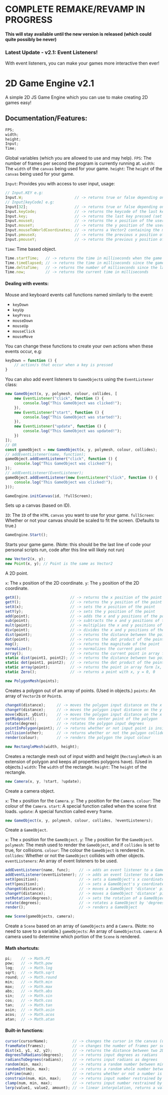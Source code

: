 # COMPLETE REMAKE/REVAMP IN PROGRESS
#### This will stay available until the new version is released (which could quite possibly be never)

### Latest Update - v2.1: Event Listeners!
With event listeners, you can make your games more interactive then ever!

# 2D Game Engine v2.1
A simple 2D JS Game Engine which you can use to make creating 2D games easy!

## Documentation/Features:
```js
FPS;
width;
height;
Input;
Time;
```
Global variables (which you are allowed to use and may help).
`FPS`: The number of frames per second the program is currently running at.
`width`: The `width` of the `canvas` being used for your game.
`height`: The `height` of the `canvas` being used for your game.

`Input`: Provides you with access to user input, usage:
```js
// Input.KEY e.g:
Input.W;                       // -> returns true or false depending on whether the 'W' key is held down on the user's keyboard
// Input[keyCode] e.g:
Input[32];                     // -> returns true or false depending on whether the 'Space' key (spacebar) is held down on the user's keyboard
Input.keyCode;                 // -> returns the keycode of the last key pressed (set on keyDown)
Input.key;                     // -> returns the last key pressed (set on keyDown)
Input.mouseX;                  // -> returns the x position of the user's cursor
Input.mouseY;                  // -> returns the y position of the user's cursor
Input.mouseToWorldCoordinates; // -> returns a Vector2 containing the mouse coordinates relative to the camera in the current scene
Input.pmouseX;                 // -> returns the previous x position of the user's cursor
Input.pmouseY;                 // -> returns the previous y position of the user's cursor
```

`Time`: Time based object.
```js
Time.startTime;   // -> returns the time in milliseconds when the game was started
Time.timeElapsed; // -> returns the time in milliseconds since the game was started
Time.deltaTime;   // -> returns the number of milliseconds since the last frame
Time.now;         // -> returns the current time in milliseconds
```

#### Dealing with events:
Mouse and keyboard events call functions named similarly to the event:
- `keyDown`
- `keyUp`
- `keyPress`
- `mouseDown`
- `mouseUp`
- `mouseClick`
- `mouseMove`

You can change these functions to create your own actions when these events occur, e.g:
```js
keyDown = function () {
	// action/s that occur when a key is pressed
}
```

You can also add event listeners to `GameObject`s using the `EventListener` class:
```js
new GameObject(x, y, polymesh, colour, collides, [
	new EventListener("click", function () {
		console.log("This GameObject was clicked!");
	}),
	new EventListener("start", function () {
		console.log("This GameObject was started!");
	}),
	new EventListener("update", function () {
		console.log("This GameObject was updated!");
	})
]);
// OR
const gameObject = new GameObject(x, y, polymesh, colour, collides);
// addEventListener(name, function);
gameObject.addEventListener("click", function () {
	console.log("This GameObject was clicked!");
});
// addEventListener(EventListener);
gameObject.addEventListener(new EventListener("click", function () {
	console.log("This GameObject was clicked!");
}));
```

```js
GameEngine.initCanvas(id, ?fullScreen);
```
Sets up a canvas (based on ID).

`ID`: The `ID` of the `HTML` `canvas` you want to use for your game.
`fullScreen`: Whether or not your canvas should be scaled to fit the screen. (Defaults to true.)

```js
GameEngine.Start();
```
Starts your game game. (Note: this should be the last line of code your personal scripts run, code after this line will likely not run)

```js
new Vector2(x, y);
new Point(x, y); // Point is the same as Vector2
```
A 2D point.

`x`: The `x` position of the 2D coordinate.
`y`: The `y` position of the 2D coordinate.
```js
getX();                      // -> returns the x position of the point
getY();                      // -> returns the y position of the point
setX(x);                     // -> sets the x position of the point
setY(y);                     // -> sets the y position of the point
add(point);                  // -> adds the x and y positions of the point to the current point
sub(point);                  // -> subtracts the x and y positions of the point from the current point
mult(point);                 // -> multiplies the x and y positions of the current point by the point
div(point);                  // -> divides the x and y positions of the current point by the point
dist(point);                 // -> returns the distance between the point and the current point
dot(point);                  // -> returns the dot product of the points
mag();                       // -> returns the magnitude of the point
normalize();                 // -> normalizes the current point
array();                     // -> returns the current point in array form [x, y]
static dist(point1, point2); // -> returns the distance between two points
static dot(point1, point2);  // -> returns the dot product of the points
static array(point);         // -> returns the point in array form [x, y]
static Zero();               // -> returns a point with x, y = 0, 0
```

```js
new PolygonMesh(points);
```
Creates a polygon out of an array of points. (Used in objects.)
`points`: An array of `Vector2`s or `Point`s.
```js
changeX(distance);     // -> moves the polygon input distance on the x axis
changeY(distance);     // -> moves the polygon input distance on the y axis
move(xDist, yDist);    // -> moves the polygon input distance on the x and y axis
getMidpoint();         // -> returns the center point of the polygon
rotate(degree);        // -> rotates the polygon input degrees
pointInPolygon(point); // -> returns whether or not input point is inside the polygon
collision(other);      // -> returns whether or not the polygon collides with another polygon
render(colour);        // -> renders the polygon the input colour
```

```js
new RectangleMesh(width, height);
```
Creates a rectangle mesh out of input width and height (`RectangleMesh` is an extension of polygon and keeps all properties polygons have). (Used in objects.)
`width`: The `width` of the rectangle.
`height`: The `height` of the rectangle.

```js
new Camera(x, y, ?start, ?update);
```
Create a camera object.

`x`: The `x` position for the `Camera`.
`y`: The `y` position for the `Camera`.
`colour`: The colour of the `Camera`.
`start`: A special function called when the scene first loads.
`update`: A special function called every frame.

```js
new GameObject(x, y, polymesh, colour, collides, ?eventListeners);
```
Create a `GameObject`.

`x`: The `x` position for the `GameObject`.
`y`: The `y` position for the `GameObject`.
`polymesh`: The mesh used to render the `GameObject`, and if `collides` is set to true, for collisions.
`colour`: The colour the `GameObject` is rendered in.
`collides`: Whether or not the `GameObject` collides with other objects.
`eventListeners`: An array of event listeners to be used.
```js
addEventListener(name, func);    // -> adds an event listener to a GameObject
addEventListener(eventListener); // -> adds an event listener to a GameObject
setX(position);                  // -> sets a GameObject's x coordinate to 'position' (WARNING: if a GameObject that collides has its position set to 'inside' another collidable GameObject, the game may crash)
setY(position);                  // -> sets a GameObject's y coordinate to 'position' (WARNING: if a GameObject that collides has its position set to 'inside' another collidable GameObject, the game may crash)
changeX(distance);               // -> moves a GameObject 'distance' pixels along the x-axis
changeY(distance);               // -> moves a GameObject 'distance' pixels along the y-axis (note y axis is inverted, -1 is 'higher' on the screen than 1)
setRotation(degrees);            // -> sets the rotation of a GameObject to 'degrees'
rotate(degrees);                 // -> rotates a GameObject by 'degrees'
render();                        // -> renders a GameObject
```

```js
new Scene(gameObjects, camera);
```
Create a `Scene` based on an array of `GameObjects` and a `Camera`. (Note: no need to save to a variable.)
`gameObjects`: An array of `GameObjects`s.
`camera`: A camera used to determine which portion of the `Scene` is rendered.

#### Math shortcuts:
```js
pi;    // -> Math.PI
pow;   // -> Math.pow
log;   // -> Math.log
sqrt;  // -> Math.sqrt
round; // -> Math.round
min;   // -> Math.min
max;   // -> Math.max
abs;   // -> Math.abs
sin;   // -> Math.sin
cos;   // -> Math.cos
tan;   // -> Math.tan
asin;  // -> Math.asin
acos;  // -> Math.acos
atan;  // -> Math.atan
```

#### Built-in functions:
```js
cursor(cursorName);           // -> changes the cursor in the canvas (use CSS cursor names)
frameRate(frames);            // -> changes the number of frames per second (defaults to 60)
dist(x1, y1, x2, y2);         // -> returns the distance between two 2D points (x1, y1 and x2, y2)
degreesToRadians(degrees);    // -> returns input degrees as radians
radiansToDegrees(radians);    // -> returns input radians as degrees
random(min, max);             // -> returns a random number between min and max
randomInt(min, max);          // -> returns a random whole number between min and  max
isPrime(num);                 // -> returns whether or not a number is prime
constrain(num, min, max);     // -> returns input number restrained by input min and max
clamp(num, min, max);         // -> returns input number restrained by input min and max
lerp(value1, value2, amount); // -> linear interpolation, returns a value between value1 and value2 depending on linear interpolation amount
```
